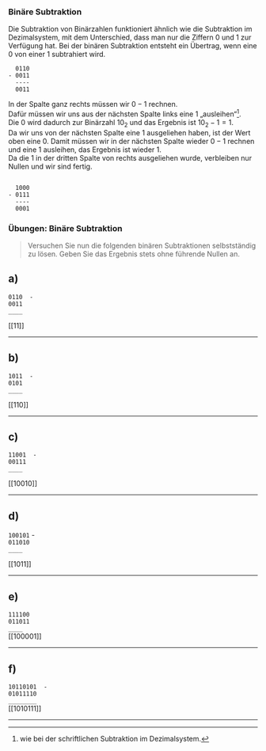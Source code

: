 

### Binäre Subtraktion

Die Subtraktion von Binärzahlen funktioniert ähnlich wie die Subtraktion im Dezimalsystem, mit dem Unterschied, dass man nur die Ziffern 0 und 1 zur Verfügung hat. Bei der binären Subtraktion entsteht ein Übertrag, wenn eine 0 von einer 1 subtrahiert wird.

<div class = "alert example flex-container"> 

<div class="flex-child">

<!--style = "max-width: 7em;"-->
```ascii
  0110
- 0011
  ----
  0011
```

</div>

<div class = "flex-child-4"> 

In der Spalte ganz rechts müssen wir $0 - 1$ rechnen. \
Dafür müssen wir uns aus der nächsten Spalte links eine $1$ „ausleihen“[^1].\
Die $0$ wird dadurch zur Binärzahl $10_2$ und das Ergebnis ist $10_2 - 1 = 1$.\
Da wir uns von der nächsten Spalte eine $1$ ausgeliehen haben, ist der Wert oben eine $0$.
Damit müssen wir in der nächsten Spalte wieder $0 - 1$ rechnen und eine $1$ ausleihen, das Ergebnis ist wieder $1$.\
Da die 1 in der dritten Spalte von rechts ausgeliehen wurde, verbleiben nur Nullen und wir sind fertig.

</div>

</div>



<!-- style = "margin-left:4em; max-width: 6em;" -->
```ascii

  1000
- 0111
  ----
  0001
```


[^1]: wie bei der schriftlichen Subtraktion im Dezimalsystem.

### Übungen: Binäre Subtraktion

> Versuchen Sie nun die folgenden binären Subtraktionen selbstständig zu lösen.
> Geben Sie das Ergebnis stets ohne führende Nullen an.
> 
<div class="alert exercise">

a)
---

`0110  -`\
`0011`\
`____`

[[11]]

---

b)
---

`1011  -`\
`0101`\
`____`

[[110]]

---

c)
---

`11001  -`\
`00111`\
`____`

[[10010]]

---

d)
---

`100101`  -\
`011010`\
`____`

[[1011]]

---

e)
---

`111100`\
`011011`\
`____`\
[[100001]]

---

f)
---

`10110101  -`\
`01011110`\
`________`\
[[1010111]]

---

</div>